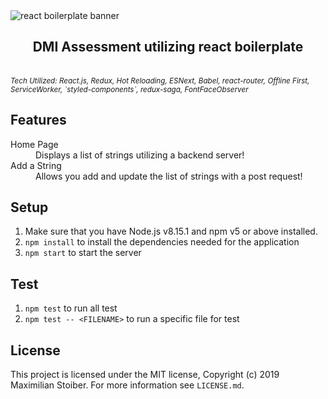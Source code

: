 <img src="https://raw.githubusercontent.com/react-boilerplate/react-boilerplate-brand/master/assets/banner-metal-optimized.jpg" alt="react boilerplate banner" align="center" />

<br />

<h2 align="center">DMI Assessment utilizing react boilerplate</h2>

<br />
<sub><i>Tech Utilized: React.js, Redux, Hot Reloading, ESNext, Babel, react-router, Offline First, ServiceWorker, `styled-components`, redux-saga, FontFaceObserver</i></sub>
<br />


## Features

<dl>
  <dt>Home Page</dt>
  <dd>Displays a list of strings utilizing a backend server!</dd>

  <dt>Add a String</dt>
  <dd>Allows you add and update the list of strings with a post request!</dd>
</dl>

## Setup

1.  Make sure that you have Node.js v8.15.1 and npm v5 or above installed.
2.  `npm install` to install the dependencies needed for the application
3.  `npm start` to start the server

## Test 
1. `npm test` to run all test
2. `npm test -- <FILENAME>` to run a specific file for test
## License

This project is licensed under the MIT license, Copyright (c) 2019 Maximilian
Stoiber. For more information see `LICENSE.md`.
